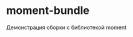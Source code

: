 # moment-bundle
Демонстрация сборки с библиотекой moment
<script src="./bundle.js/main.js"></script>
